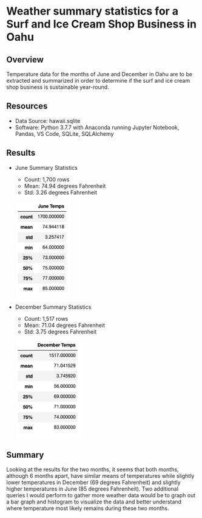 # Weather summary statistics for a Surf and Ice Cream Shop Business in Oahu

## Overview
Temperature data for the months of June and December in Oahu are to be extracted and summarized in order to determine if the surf and ice cream shop business is sustainable year-round.

## Resources
- Data Source: hawaii.sqlite
- Software: Python 3.7.7 with Anaconda running Jupyter Notebook, Pandas, VS Code, SQLite, SQLAlchemy

## Results
- June Summary Statistics
  - Count: 1,700 rows
  - Mean: 74.94 degrees Fahrenheit
  - Std: 3.26 degrees Fahrenheit

  ![](/Resources/June_Stats.png)

- December Summary Statistics
  - Count: 1,517 rows
  - Mean: 71.04 degrees Fahrenheit
  - Std: 3.75 degrees Fahrenheit
  
  ![](/Resources/December_Stats.png)
  
## Summary
Looking at the results for the two months, it seems that both months, although 6 months apart, have similar means of temperatures while slightly lower temperatures in December (69 degrees Fahrenheit) and slightly higher temperatures in June (85 degrees Fahrenheit). Two additional queries I would perform to gather more weather data would be to graph out a bar graph and histogram to visualize the data and better understand where temperature most likely remains during these two months.
